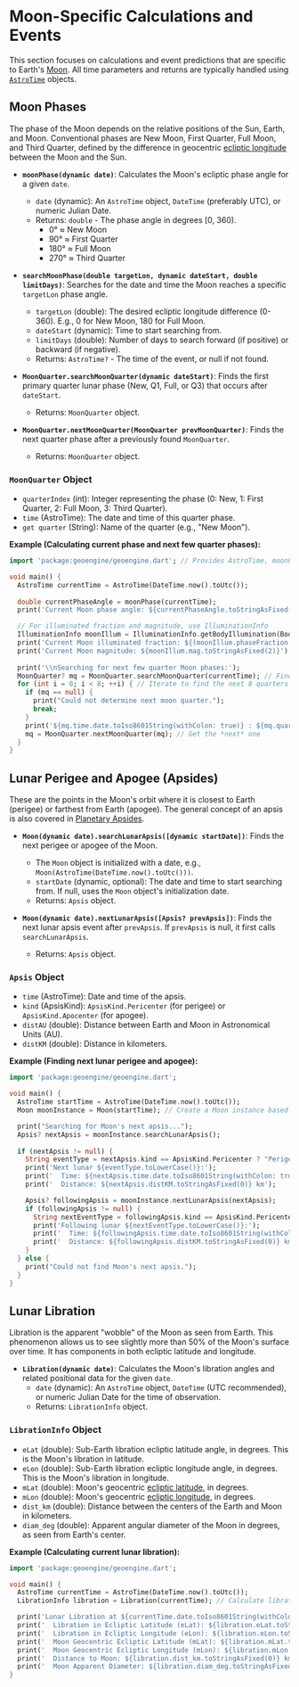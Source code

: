 # Moon-Specific Calculations and Events

This section focuses on calculations and event predictions that are specific to Earth's [Moon](../bodies/README.md#moon). All time parameters and returns are typically handled using [`AstroTime`](../time_coords/README.md#astronomical-time-astrotime) objects.

## Moon Phases

The phase of the Moon depends on the relative positions of the Sun, Earth, and Moon. Conventional phases are New Moon, First Quarter, Full Moon, and Third Quarter, defined by the difference in geocentric [ecliptic longitude](../time_coords/README.md#celestial-coordinate-systems) between the Moon and the Sun.

-   **`moonPhase(dynamic date)`**: Calculates the Moon's ecliptic phase angle for a given `date`.
    -   `date` (dynamic): An `AstroTime` object, `DateTime` (preferably UTC), or numeric Julian Date.
    -   Returns: `double` - The phase angle in degrees [0, 360).
        -   0° ≈ New Moon
        -   90° ≈ First Quarter
        -   180° ≈ Full Moon
        -   270° ≈ Third Quarter

-   **`searchMoonPhase(double targetLon, dynamic dateStart, double limitDays)`**: Searches for the date and time the Moon reaches a specific `targetLon` phase angle.
    -   `targetLon` (double): The desired ecliptic longitude difference (0-360). E.g., 0 for New Moon, 180 for Full Moon.
    -   `dateStart` (dynamic): Time to start searching from.
    -   `limitDays` (double): Number of days to search forward (if positive) or backward (if negative).
    -   Returns: `AstroTime?` - The time of the event, or null if not found.

-   **`MoonQuarter.searchMoonQuarter(dynamic dateStart)`**: Finds the first primary quarter lunar phase (New, Q1, Full, or Q3) that occurs after `dateStart`.
    -   Returns: `MoonQuarter` object.

-   **`MoonQuarter.nextMoonQuarter(MoonQuarter prevMoonQuarter)`**: Finds the next quarter phase after a previously found `MoonQuarter`.
    -   Returns: `MoonQuarter` object.

### `MoonQuarter` Object
-   `quarterIndex` (int): Integer representing the phase (0: New, 1: First Quarter, 2: Full Moon, 3: Third Quarter).
-   `time` (AstroTime): The date and time of this quarter phase.
-   `get quarter` (String): Name of the quarter (e.g., "New Moon").

**Example (Calculating current phase and next few quarter phases):**
```dart
import 'package:geoengine/geoengine.dart'; // Provides AstroTime, moonPhase, MoonQuarter, IlluminationInfo, Body etc.

void main() {
  AstroTime currentTime = AstroTime(DateTime.now().toUtc());
  
  double currentPhaseAngle = moonPhase(currentTime);
  print('Current Moon phase angle: ${currentPhaseAngle.toStringAsFixed(2)}°');

  // For illuminated fraction and magnitude, use IlluminationInfo
  IlluminationInfo moonIllum = IlluminationInfo.getBodyIllumination(Body.Moon, currentTime);
  print('Current Moon illuminated fraction: ${(moonIllum.phaseFraction * 100).toStringAsFixed(1)}%');
  print('Current Moon magnitude: ${moonIllum.mag.toStringAsFixed(2)}');
  
  print('\\nSearching for next few quarter Moon phases:');
  MoonQuarter? mq = MoonQuarter.searchMoonQuarter(currentTime); // Find the current or next quarter
  for (int i = 0; i < 8; ++i) { // Iterate to find the next 8 quarters
    if (mq == null) {
      print("Could not determine next moon quarter.");
      break;
    }
    print('${mq.time.date.toIso8601String(withColon: true)} : ${mq.quarter}');
    mq = MoonQuarter.nextMoonQuarter(mq); // Get the *next* one
  }
}
```

## Lunar Perigee and Apogee (Apsides)

These are the points in the Moon's orbit where it is closest to Earth (perigee) or farthest from Earth (apogee). The general concept of an apsis is also covered in [Planetary Apsides](../events/README.md#planetary-apsides-perihelionaphelion).

-   **`Moon(dynamic date).searchLunarApsis([dynamic startDate])`**: Finds the next perigee or apogee of the Moon.
    -   The `Moon` object is initialized with a date, e.g., `Moon(AstroTime(DateTime.now().toUtc()))`.
    -   `startDate` (dynamic, optional): The date and time to start searching from. If null, uses the `Moon` object's initialization date.
    -   Returns: `Apsis` object.

-   **`Moon(dynamic date).nextLunarApsis([Apsis? prevApsis])`**: Finds the next lunar apsis event after `prevApsis`. If `prevApsis` is null, it first calls `searchLunarApsis`.
    -   Returns: `Apsis` object.

### `Apsis` Object
-   `time` (AstroTime): Date and time of the apsis.
-   `kind` (ApsisKind): `ApsisKind.Pericenter` (for perigee) or `ApsisKind.Apocenter` (for apogee).
-   `distAU` (double): Distance between Earth and Moon in Astronomical Units (AU).
-   `distKM` (double): Distance in kilometers.

**Example (Finding next lunar perigee and apogee):**
```dart
import 'package:geoengine/geoengine.dart';

void main() {
  AstroTime startTime = AstroTime(DateTime.now().toUtc());
  Moon moonInstance = Moon(startTime); // Create a Moon instance based on current time

  print("Searching for Moon's next apsis...");
  Apsis? nextApsis = moonInstance.searchLunarApsis(); 
  
  if (nextApsis != null) {
    String eventType = nextApsis.kind == ApsisKind.Pericenter ? "Perigee" : "Apogee";
    print('Next lunar ${eventType.toLowerCase()}:');
    print('  Time: ${nextApsis.time.date.toIso8601String(withColon: true)}');
    print('  Distance: ${nextApsis.distKM.toStringAsFixed(0)} km');

    Apsis? followingApsis = moonInstance.nextLunarApsis(nextApsis);
    if (followingApsis != null) {
      String nextEventType = followingApsis.kind == ApsisKind.Pericenter ? "Perigee" : "Apogee";
      print('Following lunar ${nextEventType.toLowerCase()}:');
      print('  Time: ${followingApsis.time.date.toIso8601String(withColon: true)}');
      print('  Distance: ${followingApsis.distKM.toStringAsFixed(0)} km');
    }
  } else {
    print("Could not find Moon's next apsis.");
  }
}
```

## Lunar Libration

Libration is the apparent "wobble" of the Moon as seen from Earth. This phenomenon allows us to see slightly more than 50% of the Moon's surface over time. It has components in both ecliptic latitude and longitude.

-   **`Libration(dynamic date)`**: Calculates the Moon's libration angles and related positional data for the given `date`.
    -   `date` (dynamic): An `AstroTime` object, `DateTime` (UTC recommended), or numeric Julian Date for the time of observation.
    -   Returns: `LibrationInfo` object.

### `LibrationInfo` Object
-   `eLat` (double): Sub-Earth libration ecliptic latitude angle, in degrees. This is the Moon's libration in latitude.
-   `eLon` (double): Sub-Earth libration ecliptic longitude angle, in degrees. This is the Moon's libration in longitude.
-   `mLat` (double): Moon's geocentric [ecliptic latitude](../time_coords/README.md#celestial-coordinate-systems), in degrees.
-   `mLon` (double): Moon's geocentric [ecliptic longitude](../time_coords/README.md#celestial-coordinate-systems), in degrees.
-   `dist_km` (double): Distance between the centers of the Earth and Moon in kilometers.
-   `diam_deg` (double): Apparent angular diameter of the Moon in degrees, as seen from Earth's center.

**Example (Calculating current lunar libration):**
```dart
import 'package:geoengine/geoengine.dart';

void main() {
  AstroTime currentTime = AstroTime(DateTime.now().toUtc());
  LibrationInfo libration = Libration(currentTime); // Calculate libration for the current time

  print('Lunar Libration at ${currentTime.date.toIso8601String(withColon: true)}:');
  print('  Libration in Ecliptic Latitude (eLat): ${libration.eLat.toStringAsFixed(2)}°');
  print('  Libration in Ecliptic Longitude (eLon): ${libration.eLon.toStringAsFixed(2)}°');
  print('  Moon Geocentric Ecliptic Latitude (mLat): ${libration.mLat.toStringAsFixed(2)}°');
  print('  Moon Geocentric Ecliptic Longitude (mLon): ${libration.mLon.toStringAsFixed(2)}°');
  print('  Distance to Moon: ${libration.dist_km.toStringAsFixed(0)} km');
  print('  Moon Apparent Diameter: ${libration.diam_deg.toStringAsFixed(3)}°');
}
```
